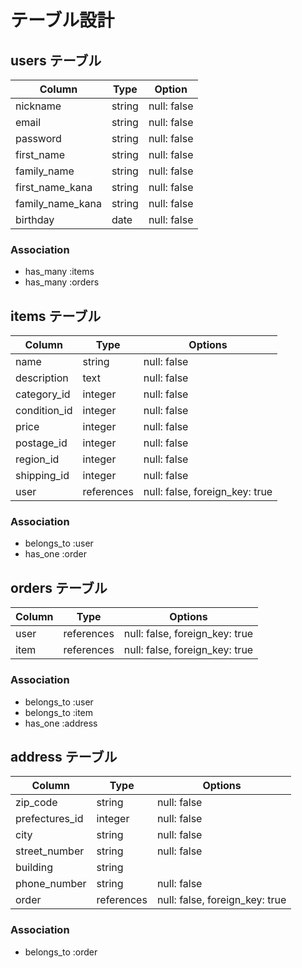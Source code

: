 # テーブル設計

## users テーブル

| Column           | Type   | Option      |
| ------------     | ------ | ----------- |
| nickname         | string | null: false |
| email            | string | null: false |
| password         | string | null: false |
| first_name       | string | null: false |
| family_name      | string | null: false |
| first_name_kana  | string | null: false |
| family_name_kana | string | null: false |
| birthday         | date   | null: false |

### Association

- has_many :items
- has_many :orders


## items テーブル

| Column       | Type       | Options                        |
| -----------  | ---------  | ------------------------------ |
| name         | string     | null: false                    |
| description  | text       | null: false                    |
| category_id  | integer    | null: false                    |
| condition_id | integer    | null: false                    |
| price        | integer    | null: false                    |
| postage_id   | integer    | null: false                    |
| region_id    | integer    | null: false                    |
| shipping_id  | integer    | null: false                    |
| user         | references | null: false, foreign_key: true |

### Association

- belongs_to :user
- has_one :order


## orders テーブル

| Column | Type       | Options                        |
| ------ | ---------- | ------------------------------ |
| user   | references | null: false, foreign_key: true |
| item   | references | null: false, foreign_key: true |

### Association

- belongs_to :user
- belongs_to :item
- has_one :address


## address テーブル

| Column         | Type       | Options                        |
| -------------  | ---------- | ------------------------------ |
| zip_code       | string     | null: false                    |
| prefectures_id | integer    | null: false                    |
| city           | string     | null: false                    |
| street_number  | string     | null: false                    |
| building       | string     |                                |
| phone_number   | string     | null: false                    |
| order          | references | null: false, foreign_key: true |

### Association

- belongs_to :order



